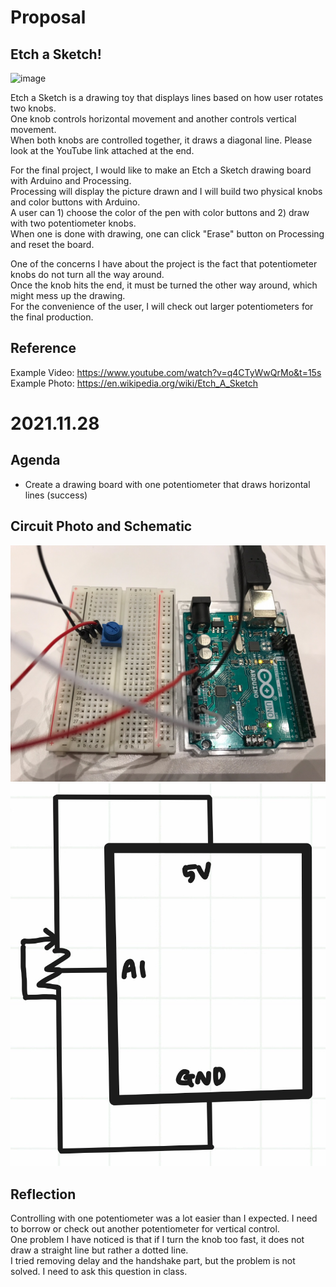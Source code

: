 # Proposal
## Etch a Sketch! 

![image](https://user-images.githubusercontent.com/57341200/143387936-1fd73705-c620-4745-875e-ebbfc57156a3.png)

Etch a Sketch is a drawing toy that displays lines based on how user rotates two knobs.  
One knob controls horizontal movement and another controls vertical movement.  
When both knobs are controlled together, it draws a diagonal line. Please look at the YouTube link attached at the end.  

For the final project, I would like to make an Etch a Sketch drawing board with Arduino and Processing.  
Processing will display the picture drawn and I will build two physical knobs and color buttons with Arduino.  
A user can 1) choose the color of the pen with color buttons and 2) draw with two potentiometer knobs.  
When one is done with drawing, one can click "Erase" button on Processing and reset the board.  

One of the concerns I have about the project is the fact that potentiometer knobs do not turn all the way around.  
Once the knob hits the end, it must be turned the other way around, which might mess up the drawing.  
For the convenience of the user, I will check out larger potentiometers for the final production.  


## Reference
Example Video: https://www.youtube.com/watch?v=q4CTyWwQrMo&t=15s
Example Photo: https://en.wikipedia.org/wiki/Etch_A_Sketch


# 2021.11.28 
## Agenda
- Create a drawing board with one potentiometer that draws horizontal lines (success)

## Circuit Photo and Schematic
![](1128/1128photo.jpg)
![](1128/1128circuit.jpg)

## Reflection
Controlling with one potentiometer was a lot easier than I expected. I need to borrow or check out another potentiometer for vertical control.  
One problem I have noticed is that if I turn the knob too fast, it does not draw a straight line but rather a dotted line.  
I tried removing delay and the handshake part, but the problem is not solved. I need to ask this question in class.  


